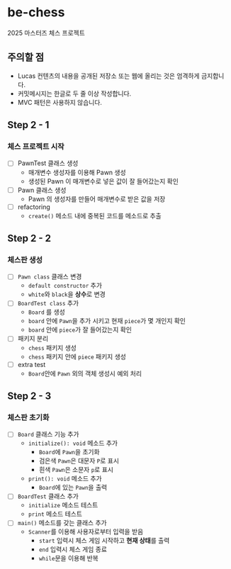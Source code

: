 # be-chess

2025 마스터즈 체스 프로젝트

## 주의할 점

- Lucas 컨텐츠의 내용을 공개된 저장소 또는 웹에 올리는 것은 엄격하게 금지합니다.
- 커밋메시지는 한글로 두 줄 이상 작성합니다.
- MVC 패턴은 사용하지 않습니다.

## Step 2 - 1

### 체스 프로젝트 시작

- [ ] PawnTest 클래스 생성
  - 매개변수 생성자를 이용해 Pawn 생성
  - 생성된 Pawn 이 매개변수로 넣은 값이 잘 들어갔는지 확인
- [ ] Pawn 클래스 생성
  - Pawn 의 생성자를 만들어 매개변수로 받은 값을 저장
- [ ] refactoring
  - `create()` 메소드 내에 중복된 코드를 메소드로 추출

## Step 2 - 2

### 체스판 생성

- [ ] `Pawn class` 클래스 변경
  - `default constructor` 추가
  - `white`와 `black`을 **상수**로 변경
- [ ] `BoardTest class` 추가
  - `Board` 를 생성
  - `board` 안에 `Pawn`을 추가 시키고 현재 `piece`가 몇 개인지 확인
  - `board` 안에 `piece`가 잘 들어갔는지 확인
- [ ] 패키지 분리
  - `chess` 패키지 생성
  - `chess` 패키지 안에 `piece` 패키지 생성
- [ ] extra test
  -  `Board`안에 `Pawn` 외의 객체 생성시 예외 처리

## Step 2 - 3

### 체스판 초기화

- [ ] `Board` 클래스 기능 추가
  - `initialize(): void` 메소드 추가
    - `Board`에 `Pawn`을 초기화
    - 검은색 `Pawn`은 대문자 `P`로 표시
    - 흰색 `Pawn`은 소문자 `p`로 표시
  - `print(): void` 메소드 추가
    - `Board`에 있는 `Pawn`을 출력
- [ ] `BoardTest` 클래스 추가
  - `initialize` 메소드 테스트
  - `print` 메소드 테스트
- [ ] `main()` 메소드를 갖는 클래스 추가
  - `Scanner`를 이용해 사용자로부터 입력을 받음
    - `start` 입력시 체스 게임 시작하고 **현재 상태**를 출력
    - `end` 입력시 체스 게임 종료
    - `while`문을 이용해 반복